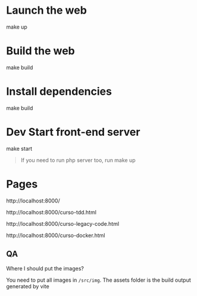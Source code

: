 # Launch the web
make up

# Build the web
make build

# Install dependencies
make build

# Dev Start front-end server
make start

> If you need to run php server too, run make up

# Pages

http://localhost:8000/

http://localhost:8000/curso-tdd.html

http://localhost:8000/curso-legacy-code.html

http://localhost:8000/curso-docker.html


## QA

Where I should put the images?

You need to put all images in `/src/img`. The assets folder is the build output generated by vite

